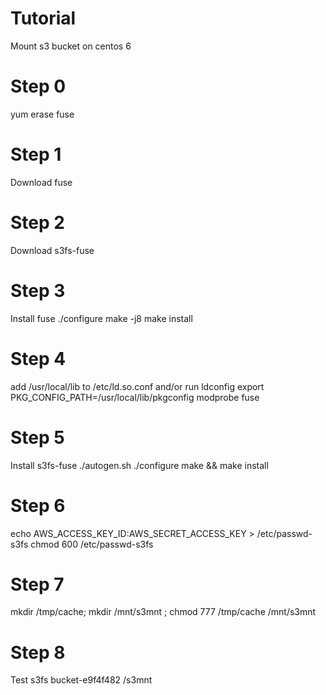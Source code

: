 # Tutorial
Mount s3 bucket on centos 6 


# Step 0
yum erase fuse
# Step 1
Download fuse
# Step 2
Download  s3fs-fuse
# Step 3
Install fuse
  ./configure
  make -j8
  make install
# Step 4
add /usr/local/lib to /etc/ld.so.conf and/or run ldconfig
export PKG_CONFIG_PATH=/usr/local/lib/pkgconfig
modprobe fuse
# Step 5
Install s3fs-fuse
  ./autogen.sh
  ./configure
  make && make install
# Step 6
  echo AWS_ACCESS_KEY_ID:AWS_SECRET_ACCESS_KEY > /etc/passwd-s3fs
  chmod 600 /etc/passwd-s3fs
# Step 7
  mkdir /tmp/cache; mkdir /mnt/s3mnt ;  chmod 777 /tmp/cache /mnt/s3mnt
# Step 8
Test
  s3fs  bucket-e9f4f482  /s3mnt

